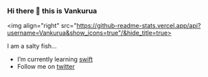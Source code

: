 ### Hi there 👋 this is Vankurua
<img align="right" src="https://github-readme-stats.vercel.app/api?username=Vankurua&show_icons=true"/&hide_title=true>

I am a salty fish...

- I’m currently learning [swift](https://github.com/apple/swift)
- Follow me on [twitter](https://twitter.com/Vankurua)
<!--
**Vankurua/Vankurua** is a ✨ _special_ ✨ repository because its `README.md` (this file) appears on your GitHub profile.

Here are some ideas to get you started:

- 🔭 I’m currently working on ...
- 🌱 I’m currently learning swift
- 👯 I’m looking to collaborate on ...
- 🤔 I’m looking for help with ...
- 💬 Ask me about ...
- 📫 How to reach me: ...
- 😄 Pronouns: ...
- ⚡ Fun fact: ...
-->
